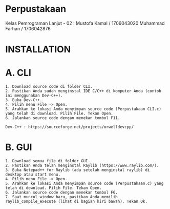 # Perpustakaan

Kelas Pemrograman Lanjut - 02 :
Mustofa Kamal / 1706043020
Muhammad Farhan / 1706042876

# INSTALLATION

  # A. CLI
    1. Download source code di folder CLI.
    2. Pastikan Anda sudah menginstal IDE C/C++ di komputer Anda (contoh ini menggunakan Dev-C++).
    3. Buka Dev-C++.
    4. Pilih menu File -> Open.
    5. Arahkan ke lokasi Anda menyimpan source code (Perpustakaan CLI.c) yang telah di download. Pilih File. Tekan Open.
    6. Jalankan source code dengan menekan tombol F11.
  
    Dev-C++ : https://sourceforge.net/projects/orwelldevcpp/
  
  # B. GUI
    1. Download semua file di folder GUI.
    2. Pastikan Anda telah menginstal Raylib (https://www.raylib.com/).
    3. Buka Notepad++ for Raylib (ada setelah menginstal raylib) di desktop atau start menu.
    4. Pilih menu File -> Open.
    5. Arahkan ke lokasi Anda menyimpan source code (Perpustakaan.c) yang telah di download. Pilih File. Tekan Open.
    6. Jalankan source code dengan menekan tombol F6.
    7. Saat muncul window baru, pastikan Anda memilih raylib_compile_execute (lihat di bagian kiri bawah). Tekan Ok.

